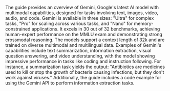 The guide provides an overview of Gemini, Google's latest AI model with multimodal capabilities, designed for tasks involving text, images, video, audio, and code. Gemini is available in three sizes: "Ultra" for complex tasks, "Pro" for scaling across various tasks, and "Nano" for memory-constrained applications. It excels in 30 out of 32 benchmarks, achieving human-expert performance on the MMLU exam and demonstrating strong crossmodal reasoning. The models support a context length of 32k and are trained on diverse multimodal and multilingual data. Examples of Gemini's capabilities include text summarization, information extraction, visual question answering, and video understanding, with the model showing impressive performance in tasks like coding and instruction following. For instance, a summarization task yields the output: "Antibiotics are medicines used to kill or stop the growth of bacteria causing infections, but they don't work against viruses." Additionally, the guide includes a code example for using the Gemini API to perform information extraction tasks.